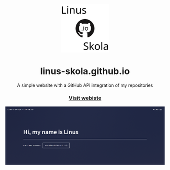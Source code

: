 <p align="center">
  <img src="https://github.com/linus-skola/linus-skola.github.io/blob/master/images/method-draw-image.svg" width="154">
  <h1 align="center">linus-skola.github.io</h1>
  <p align="center">A simple website with a GitHub API integration of my repositories<p>
  <h3 align="center">
  <a href="https://linus-skola.github.io/">Visit webiste</a>
  </h3>
  <img src="https://github.com/linus-skola/linus-skola.github.io/blob/master/images/preview.PNG?raw=true" width="1000">
</p>